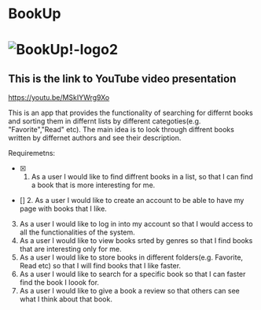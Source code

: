 # BookUp

 
# ![BookUp!-logo2](https://user-images.githubusercontent.com/74716351/168770759-301ac146-c82b-4d06-8f58-b5da8721dd65.jpeg)

## This is the link to YouTube video presentation
 https://youtu.be/MSkIYWrg9Xo

This is an app that provides the functionality of searching for differnt books and sorting them 
in differnt lists by different categoties(e.g. "Favorite","Read" etc). 
The main idea is to look through diffrent books written by differnet authors and see their description.

Requiremetns:

- [X] 1. As a user I would like to find diffrent books in a list, so that I can find a book that is more interesting for me. 
- [] 2. As a user I would like to create an account to be able to have my page with books that I like.  
3. As a user I would like to log in into my account so that I would access to all the functionalities of the system.  
4. As a user I would like to view books srted by genres so that I find books that are interesting only for me.   
5. As a user I would like to store books in different folders(e.g. Favorite, Read etc) so that I will find books that I like faster.   
6. As a user I would like to search for a specific book so that I can faster find the book I loook for.   
7. As a user I would like to give a book a review so that others can see what I think about that book.  
